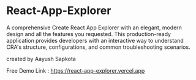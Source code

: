 # React-App-Explorer
A comprehensive Create React App Explorer with an elegant, modern design and all the features you requested. This production-ready application provides developers with an interactive way to understand CRA's structure, configurations, and common troubleshooting scenarios.

created by Aayush Sapkota 

Free  Demo Link : https://react-app-explorer.vercel.app
